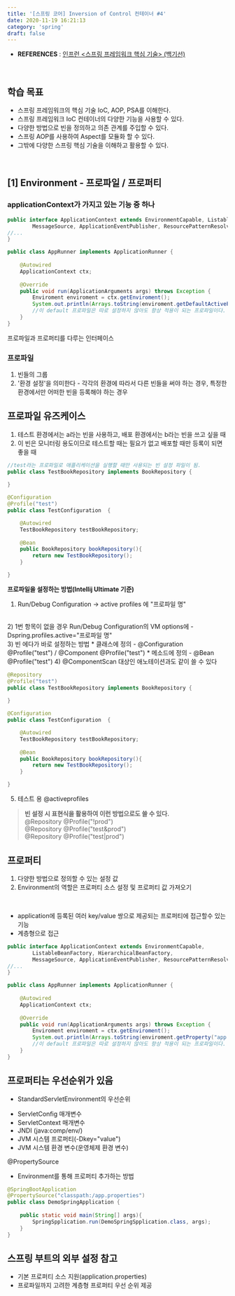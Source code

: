 ```yaml
---
title: '[스프링 코어] Inversion of Control 컨테이너 #4'
date: 2020-11-19 16:21:13
category: 'spring'
draft: false
---
```


- **REFERENCES** : [인프런 <스프링 프레임워크 핵심 기술> (백기선)](https://www.inflearn.com/course/spring-framework_core/)
<br>

## 학습 목표
* 스프링 프레임워크의 핵심 기술 IoC, AOP, PSA를 이해한다.
* 스프링 프레임워크 IoC 컨테이너의 다양한 기능을 사용할 수 있다.
* 다양한 방법으로 빈을 정의하고 의존 관계를 주입할 수 있다.
* 스프링 AOP를 사용하여 Aspect를 모듈화 할 수 있다.
* 그밖에 다양한 스프링 핵심 기술을 이해하고 활용할 수 있다.
<br>
    
## [1] Environment - 프로파일 / 프로퍼티

### applicationContext가 가지고 있는 기능 중 하나

```java
public interface ApplicationContext extends EnvironmentCapable, ListableBeanFactory, HierarchicalBeanFactory,
		MessageSource, ApplicationEventPublisher, ResourcePatternResolver {
//...
}

public class AppRunner implements ApplicationRunner {
    
    @Autowired
    ApplicationContext ctx;
    
    @Override
    public void run(ApplicationArguments args) throws Exception {
        Enviroment enviroment = ctx.getEnviroment();
        System.out.println(Arrays.toString(enviroment.getDefaultActiveProfiles())); 
        //이 default 프로파일은 따로 설정하지 않아도 항상 적용이 되는 프로파일이다. 지금까지 우리가 만들고 등록했던 빈들도 전부 이 환경설정에 속한다.
    }
}
```
프로파일과 프로퍼티를 다루는 인터페이스

### 프로파일
1) 빈들의 그룹
2) '환경 설정'을 의미한다 - 각각의 환경에 따라서 다른 빈들을 써야 하는 경우, 특정한 환경에서만 어떠한 빈을 등록해야 하는 경우

## 프로파일 유즈케이스
1) 테스트 환경에서는 a라는 빈을 사용하고, 배포 환경에서는 b라는 빈을 쓰고 싶을 때
2) 이 빈은 모니터링 용도이므로 테스트할 때는 필요가 없고 배포할 때만 등록이 되면 좋을 때

```java
//test라는 프로파일로 애플리케이션을 실행할 때만 사용되는 빈 설정 파일이 됨.
public class TestBookRepository implements BookRepository {
    
}

@Configuration
@Profile("test")
public class TestConfiguration  {

    @Autowired
    TestBookRepository testBookRepository;
    
    @Bean
    public BookRepository bookRepository(){
        return new TestBookRepository();    
    }

}
```

**프로파일을 설정하는 방법(Intellij Ultimate 기준)**
<br>
1) Run/Debug Configuration -> active profiles 에 "프로파일 명"
<br>
2) 1번 항목이 없을 경우 Run/Debug Configuration의 VM options에 -Dspring.profiles.active="프로파일 명" 
<br>
3) 빈 에다가 바로 설정하는 방법
    * 클래스에 정의 
        - @Configuration @Profile("test") / @Component @Profile("test")
    * 메소드에 정의
        - @Bean @Profile("test")
4) @ComponentScan 대상인 애노테이션과도 같이 쓸 수 있다

```java
@Repository
@Profile("test")
public class TestBookRepository implements BookRepository {
    
}

@Configuration
public class TestConfiguration  {

    @Autowired
    TestBookRepository testBookRepository;
    
    @Bean
    public BookRepository bookRepository(){
        return new TestBookRepository();    
    }

}
```

5) 테스트 용 @activeprofiles

> **빈 설정 시 표현식을 활용하여 이런 방법으로도 쓸 수 있다.**<br>
> @Repository @Profile("!prod") <br>
> @Repository @Profile("test&prod") <br>
> @Repository @Profile("test|prod") <br>

## 프로퍼티
1) 다양한 방법으로 정의할 수 있는 설정 값
2) Environment의 역할은 프로퍼티 소스 설정 및 프로퍼티 값 가져오기
<br>

* application에 등록된 여러 key/value 쌍으로 제공되는 프로퍼티에 접근할수 있는 기능
* 계층형으로 접근

```java
public interface ApplicationContext extends EnvironmentCapable, 
        ListableBeanFactory, HierarchicalBeanFactory,
		MessageSource, ApplicationEventPublisher, ResourcePatternResolver {
//...
}

public class AppRunner implements ApplicationRunner {
    
    @Autowired
    ApplicationContext ctx;
    
    @Override
    public void run(ApplicationArguments args) throws Exception {
        Enviroment enviroment = ctx.getEnviroment();
        System.out.println(Arrays.toString(enviroment.getProperty("app.name"))); 
        //이 default 프로파일은 따로 설정하지 않아도 항상 적용이 되는 프로파일이다. 지금까지 우리가 만들고 등록했던 빈들도 전부 이 환경설정에 속한다.
    }
}
```


## 프로퍼티는 우선순위가 있음

* StandardServletEnvironment의 우선순위
 - ServletConfig 매개변수
 - ServletContext 매개변수
 - JNDI (java:comp/env/)
 - JVM 시스템 프로퍼티(-Dkey="value")
 - JVM 시스템 환경 변수(운영체제 환경 변수)

@PropertySource
 - Environment를 통해 프로퍼티 추가하는 방법
 
```java
@SpringBootApplication
@PropertySource("classpath:/app.properties")
public class DemoSpringApplication {
    
    public static void main(String[] args){
        SpringSpplication.run(DemoSpringSpplication.class, args);
    }
}
```
 
## 스프링 부트의 외부 설정 참고
* 기본 프로퍼티 소스 지원(application.properties)
* 프로파일까지 고려한 계층형 프로퍼티 우선 순위 제공














